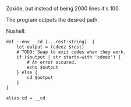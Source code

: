 Zoxide, but instead of being 2000 lines it's 100.

The program outputs the desired path.

Nushell:

```shell
def --env __cd [...rest:string]  {
    let output = (cdeez $rest)
    # TODO: Swap to exit codes when they work.
    if ($output | str starts-with 'cdeez') {
        # An error occured.
        echo $output
    } else {
        cd $output
    }
}

alias cd = __cd
```